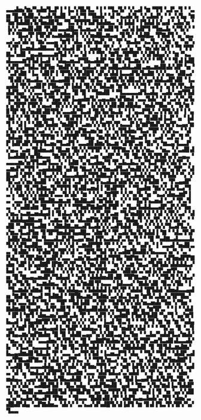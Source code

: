 ▃▃▟▅▞▆▞▚▟▅▜▃▛▐▝▐▃▚▜▙▜▃▝▐▝▝▜▃▜▞▝▞▃▟▝▆▝▜▜▝▃▛▃▜▝▝▃▆▝█▃▜▟▉▃▚▃▟▞▙▟▊▝▄▞▞▜▝▜▙▟▞▝▟▝▚▃▟▞▙▝▞▃▙▟▚▝▝▃▚▜▄▝▆▜▅▜▟▟▉▞▙▜▅▟▉▜▄▝▜▃▜▜▜▜▟▜▟▟▅▃▝▟▐▟▟▝▐▜▟▟▐▞▄▟▝▃▙▞▅▝▐▞▞▃▅▟▊▟▉▝▛▟▊▃▃▟█▃▜▃▅▃▞▟▚▟▊▜▝▃▞▟▐▟▛▜▝▜▅▃▙▝▞▜▞▞▝▝▝▝█▃▞▛▐▜▛▟▚▃▆▟▆▟▜▝▞▞▅▟█▃▆▃▄▝▊▜▞▝▟▟█▃▝▛▇▟▜▝▄▝▄▃▃▞▃▞▟▞▄▝▆▞▃▃▄▝▆▜▝▟▃▝▟▞▅▟▚▝▚▝▛▝▅▃▙▞▚▃▜▃▝▞▆▝▄▝▚▞▚▝▞▛▐▃▅▟▃▟▇▃▃▜▞▟▃▟▐▛▐▝▄▟▄▝▛▞▃▞▃▞▄▝▅▝▅▞▟▞▅▜▝▝▜▝▛▛▇▃▚▟▊▝▄▃▆▃▃▃▆▜▟▝▞▃▝▟▝▝▝▜▚▝▇▜▃▜▛▜▛▝▞▟▜▟▄▞▞▝▆▝▚▃▟▃▃▃▆▜▜▟▐▃▟▝▝▟▄▃▅▃▛▜▙▃▟▟▛▝▇▝▊▞▜▃▆▞▞▞▝▝▜▞▝▝▊▟▐▟█▞▟▜▃▞▜▟▃▜▟▜▅▝▆▟▛▞▄▝▄▟▃▞▚▟▚▟█▃▟▟▃▟▊▃▅▃▆▟▉▟▞▟▛▝▅▝▝▃▛▟▇▝▐▃▝▟▊▛▐▝▛▜▞▞▛▟█▜▝▟▚▞▟▟▐▃▃▟▜▞▙▟▇▝▞▞▄▃▝▟▉▃▞▝▊▟▊▞▅▃▟▃▝▞▟▃▄▟▉▜▝▜▛▝▅▜▃▝▇▜▙▜▞▟▉▃▛▞▄▞▟▟▃▟▛▟▉▝▐▃▄▟▟▝▛▞▃▟▊▛▐▜▙▃▞▛▐▟▟▝▉▞▞▜▟▃▆▝▆▜▞▝▞▞▜▝▃▜▚▝▄▜▚▜▚▃▙▟▟▜▄▞▝▞▃▃▜▃▆▜▚▟▃▝█▝█▝▝▜▅▟▉▝▝▜▃▃▃▃▟▜▃▟▄▝▃▟▞▃▆▜▜▟▜▃▜▞▜▞▟▞▆▝▞▜▄▞▟▛▐▃▄▟▅▜▞▃▄▃▅▞▟▜▅▟▝▃▃▜▟▞▝▟▝▃▞▞▚▞▙▞▄▜▛▛▐▜▛▞▄▃▞▜▛▞▞▞▄▜▅▝▐▞▟▞▞▟▊▟▊▟█▟▄▝▅▟▞▜▙▞▚▝▜▞▆▝▊▜▛▝▊▞▅▟▊▟▉▜▜▞▃▃▟▞▜▃▟▝█▞▙▞▙▃▙▝▐▝▄▃▛▜▞▃▚▜▜▞▟▝▐▝▄▜▟▝▞▝▉▝▟▝█▃▄▝▞▝▉▟▜▜▝▞▅▛▐▞▝▜▝▝▃▜▞▞▃▝▉▟▉▟▐▃▛▝▄▝▐▟▜▝▝▟▐▝▝▟█▞▙▟▅▝▆▟█▜▝▃▅▞▞▞▆▜▚▜▚▃▃▛▐▞▆▛▇▟▚▞▅▜▚▃▄▞▆▞▙▞▞▟▛▜▞▃▞▝▞▃▚▝▛▞▄▛▇▃▅▞▅▝▞▝▄▜▜▟▅▞▜▃▞▜▛▝▞▟▚▃▝▝▟▜▟▃▆▝▛▜▞▝▛▛▇▝▝▟▜▜▛▝▜▟▄▝▆▞▛▟▞▞▜▞▆▃▅▜▝▝▃▟▝▃▛▃▜▝▚▛▐▟▛▟▛▞▜▜▜▃▅▞▜▃▟▜▝▃▃▟▊▟▆▞▙▃▆▝▟▜▛▃▆▝▉▞▚▝▆▃▄▜▃▃▛▞▄▃▝▃▅▝█▟▅▃▟▝█▃▆▝█▞▞▞▜▜▛▝▞▝▛▛▇▃▚▜▞▞▅▃▝▝▅▃▝▞▃▟▊▟▐▃▟▟▉▞▅▜▙▃▃▝▇▞▛▟▞▝▄▟▝▃▅▝▄▟▛▝▚▝▊▝█▃▜▞▙▜▜▟▚▞▛▃▄▃▝▃▃▃▆▞▅▜▜▃▆▜▃▃▚▝▐▟▇▝▄▜▃▟▅▞▜▝▛▃▙▃▙▃▚▞▜▃▛▜▛▞▟▞▛▃▚▃▆▟▚▞▜▜▝▃▄▟▟▟█▝▄▛▇▝▇▃▞▞▅▜▅▃▟▜▃▞▅▟▊▞▞▃▛▞▅▝▄▜▛▃▝▟█▃▟▝▟▜▚▝▊▜▃▞▞▝▟▃▃▟▄▟▞▜▜▟▇▃▛▞▝▜▛▃▙▟▞▟▄▝▐▜▜▟▞▝▚▝▞▜▞▃▞▞▅▞▙▟▉▝▝▟▞▟▜▝▃▛▐▞▙▜▚▃▟▃▛▟▅▜▞▃▚▜▜▟▇▝▃▝▛▃▄▟▛▞▞▟▉▝▊▞▜▟▆▃▜▞▜▜▜▝▊▟▉▃▅▟▐▝▉▟▛▜▚▝▝▜▄▟▆▝▇▞▞▃▙▜▃▞▜▃▚▝▟▞▞▞▞▟▟▞▛▃▃▜▞▟▞▝▆▝▝▞▄▝▇▜▛▝▞▞▚▞▙▝▅▝▚▃▞▟▅▃▆▛▐▃▝▃▃▜▚▞▙▜▙▟▇▃▆▃▆▝▇▟▇▃▟▝▆▜▟▞▄▝▞▝▝▜▄▜▚▃▅▟▝▃▞▝▛▃▜▃▝▞▚▟▉▟▆▝█▃▝▃▛▞▝▝▜▜▅▛▇▟▆▜▟▜▛▝▃▜▄▞▙▟▟▃▃▟▛▃▛▞▞▜▅▞▅▃▚▃▆▃▅▟▄▟▐▝▊▟▃▞▙▜▞▝▝▞▚▞▛▃▅▝▜▞▅▟█▞▟▝▞▟▝▞▛▞▃▞▝▟▝▟▟▟▄▟▇▃▅▝▝▃▆▃▜▞▄▝▟▃▆▛▇▞▟▛▐▜▃▝▇▟▄▜▝▞▄▜▚▝▞▞▟▞▃▝▝▟█▝▚▟▜▜▃▟▇▝▝▟▇▟▇▃▆▃▟▜▃▟▞▞▞▃▟▜▟▟▝▜▅▝▞▝▟▞▞▜▃▟▜▃▚▞▆▃▜▃▟▜▅▝▊▜▛▜▅▟▟▜▄▟█▃▝▟▆▜▞▝▛▃▟▞▙▞▙▜▟▟▐▝▇▝▝▟▃▜▚▛▐▟█▞▅▟▞▜▃▜▃▃▟▃▛▟▜▃▄▞▅▟▐▜▚▃▟▃▛▃▜▃▜▝▝▝█▝▚▟▇▃▟▃▃▃▙▜▞▞▟▜▄▟█▃▝▜▛▟▝▝▞▟▝▃▆▟▛▜▛▝▛▝▝▞▃▝▚▝▚▟▚▝▐▝▃▃▟▝▅▟▊▃▃▝▊▟▇▞▝▝▛▟▅▜▄▜▛▞▟▝▃▝█▜▞▜▟▝▛▞▃▟▆▜▙▟▉▞▙▃▃▃▚▞▚▝▃▝▛▟▄▝▚▜▛▟▇▞▄▟▛▞▃▃▝▃▆▞▆▃▟▜▟▞▜▜▙▝▇▛▇▃▚▝▄▞▃▝▟▜▅▟▛▛▇▟▅▝▟▛▐▞▄▟▇▛▐▛▇▞▚▜▚▃▜▝▆▞▟▜▝▝▅▝▞▃▆▝▆▃▞▜▟▜▟▞▟▟▟▟▃▞▙▟▝▃▝▝▃▞▚▟▇▟▝▝▞▞▛▝▟▞▜▃▜▜▜▃▆▞▝▟▉▟▞▃▚▟▐▞▛▃▆▜▚▃▝▞▅▝█▝▇▃▄▃▅▟▛▞▜▟▄▟▝▝▅▜▝▟▟▟▅▟▊▟▉▝▜▛▇▃▅▞▝▝▞▜▙▜▝▞▟▃▞▜▚▞▜▞▙▝▚▃▆▟▅▃▝▟▝▃▜▞▆▟▊▜▚▃▃▝▐▟▃▃▞▝▇▟▞▟▊▝▉▃▚▜▙▝▐▝▜▃▆▟▞▟▆▟▝▜▝▝▇▞▟▟▄▃▚▜▟▟▟▟▐▞▛▞▛▝▟▟▟▝█▜▟▟▝▟▅▟▃▃▄▟▅▝▇▟▜▞▚▃▟▝▜▟▇▟▝▝█▜▙▃▆▞▜▟▆▞▃▞▟▃▜▃▆▝▆▜▞▃▙▞▄▜▛▜▙▞▜▜▞▃▃▜▟▞▝▜▞▃▝▜▛▝▜▟▐▟▊▝▚▜▛▝▜▟▜▞▛▞▟▞▅▃▅▟▞▜▅▝▞▜▅▝▇▟▆▟▊▜▄▟▚▃▙▜▚▟▊▜▝▝█▟▄▟▉▟▟▞▃▜▄▟▄▝█▞▄▝▆▜▛▃▝▝▐▝▝▟▟▝▐▛▐▝▆▜▝▟▅▃▅▞▄▟▛▃▙▝▛▝▃▝▟▜▝▞▄▟▆▛▐▜▅▜▜▟█▝▚▞▜▝▄▞▆▜▙▃▟▝▐▜▄▟▇▜▛▞▛▝▅▜▚▞▞▞▝▟▞▝▐▃▟▝▉▃▜▝▝▝▜▞▜▝▆▝▆▝▆▝▚▟▄▃▞▞▆▛▐▜▞▃▙▃▄▟▐▃▜▟▛▝▟▟▄▃▜▝█▝▇▝▅▟▛▞▟▟▝▝▝▝▜▞▃▝▊▝▃▜▟▜▄▃▆▞▅▛▇▟▅▝█▝▉▝▟▟▊▃▄▞▚▞▞▟▉▃▄▜▃▜▅▝▝▃▙▞▚▟▟▜▃▞▆▟▞▝▅▃▝▞▟▞▝▃▃▟▅▞▚▜▜▞▄▝█▝▄▟▇▛▇▟▅▞▙▞▄▜▞▜▛▃▅▜▃▟▊▟▃▃▟▞▙▝▚▜▃▞▚▃▃▃▙▝▟▝▇▝▉▃▜▜▚▟▟▝▝▞▟▃▝▟█▟▟▟▊▝▊▝▉▜▟▃▆▟▇▞▙▃▄▟▆▟▊▜▟▃▙▝▛▝▃▃▝▃▞▜▚▜▟▝▐▃▅▃▛▜▝▟▄▝▝▜▞▝▜▟▝▝▟▟▛▃▟▃▞▛▇▃▟▛▇▃▜▝▟▟▝▃▟▜▚▃▝▞▝▜▜▞▆▃▞▝▆▝▃▝▅▝▟▞▆▞▅▜▅▟▇▛▐▞▃▟█▝▉▃▃▃▟▟▄▝▊▟▚▟▞▝▟▜▅▞▜▜▝▃▞▝▅▛▐▟▜▞▞▟▊▃▚▟▞▞▙▝▄▟▃▝▟▝▄▝▅▟▃▞▟▜▛▜▞▟▃▟▆▝▃▃▝▟▟▜▟▃▞▃▚▟▟▝▚▝▛▝▅▝▃▝▝▟▅▝▅▟▄▃▝▃▄▞▟▞▙▃▙▜▙▃▟▟▊▝▐▞▃▜▛▃▄▞▄▝█▟▐▃▄▟▜▃▙▜▟▜▃▜▙▝▃▃▚▞▞▟▞▝▃▟█▟▜▟▝▝█▃▚▟▄▝▄▟▟▜▅▟▊▝▄▟▝▝▇▃▝▞▙▞▆▟▐▃▜▟▟▛▐▞▅▝▆▟▊▃▆▃▟▟▉▜▟▝▛▜▙▛▇▝▄▞▆▞▜▜▚▜▝▜▛▝▅▟▐▝▊▝▅▝▄▞▞▟▉▃▚▞▚▃▙▞▙▃▟▜▝▛▇▃▝▝▉▃▃▝█▟▊▟▊▞▛▝▟▟▜▃▄▃▙▟▞▃▜▜▝▟▅▞▃▟█▟▛▟▄▝▃▛▇▟▅▃▝▟▞▞▝▃▚▃▞▟▚▟█▜▞▟▐▟▜▝▆▝▊▟▐▜▃▜▚▜▛▞▚▞▜▃▃
